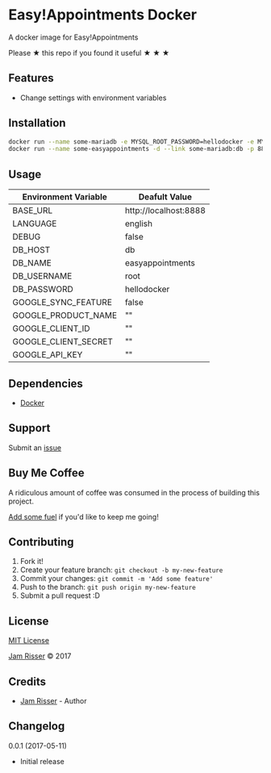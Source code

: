 # Easy!Appointments Docker

A docker image for Easy!Appointments

Please &#9733; this repo if you found it useful &#9733; &#9733; &#9733;


## Features
<!------------------------------------------------------->

* Change settings with environment variables


## Installation
<!------------------------------------------------------->

```sh
docker run --name some-mariadb -e MYSQL_ROOT_PASSWORD=hellodocker -e MYSQL_DATABASE=easyappointments mariadb:latest
docker run --name some-easyappointments -d --link some-mariadb:db -p 8888:8888 jamrizzi/easyappointments:latest
```

## Usage
<!------------------------------------------------------->

| Environment Variable | Deafult Value         |
| -------------------- | --------------------- |
| BASE_URL             | http://localhost:8888 |
| LANGUAGE             | english               |
| DEBUG                | false                 |
| DB_HOST              | db                    |
| DB_NAME              | easyappointments      |
| DB_USERNAME          | root                  |
| DB_PASSWORD          | hellodocker           |
| GOOGLE_SYNC_FEATURE  | false                 |
| GOOGLE_PRODUCT_NAME  | ""                    |
| GOOGLE_CLIENT_ID     | ""                    |
| GOOGLE_CLIENT_SECRET | ""                    |
| GOOGLE_API_KEY       | ""                    |


## Dependencies
<!------------------------------------------------------->

* [Docker](https://www.docker.com/)


## Support
<!------------------------------------------------------->

Submit an [issue](https://github.com/jamrizzi/readme/issues/new)


## Buy Me Coffee
<!------------------------------------------------------->

A ridiculous amount of coffee was consumed in the process of building this project.

[Add some fuel](https://jamrizzi.com/#!/buy-me-coffee) if you'd like to keep me going!


## Contributing
<!------------------------------------------------------->

1. Fork it!
2. Create your feature branch: `git checkout -b my-new-feature`
3. Commit your changes: `git commit -m 'Add some feature'`
4. Push to the branch: `git push origin my-new-feature`
5. Submit a pull request :D


## License
<!------------------------------------------------------->

[MIT License](https://github.com/jamrizzi/easyappointments-docker/blob/master/LICENSE)

[Jam Risser](https://jamrizzi.com) &copy; 2017


## Credits
<!------------------------------------------------------->

* [Jam Risser](https://jamrizzi.com) - Author


## Changelog
<!------------------------------------------------------->

0.0.1 (2017-05-11)
* Initial release

